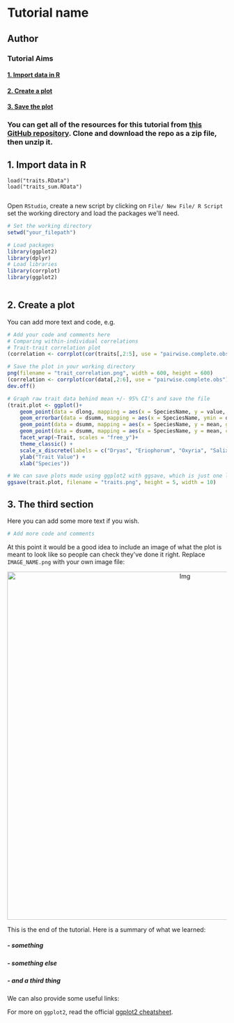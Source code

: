 # Tutorial name
## Author

### Tutorial Aims

#### <a href="#section1"> 1. Import data in R</a>

#### <a href="#section2"> 2. Create a plot</a>

#### <a href="#section3"> 3. Save the plot</a>

### You can get all of the resources for this tutorial from <a href="https://github.com/ourcodingclub/CC-EAB-tut-ideas" target="_blank">this GitHub repository</a>. Clone and download the repo as a zip file, then unzip it.

<a name="section1"></a>



## 1. Import data in R

```{r}
load("traits.RData")
load("traits_sum.RData")


```

Open `RStudio`, create a new script by clicking on `File/ New File/ R Script` set the working directory and load the packages we'll need.

```r
# Set the working directory
setwd("your_filepath")

# Load packages
library(ggplot2)
library(dplyr)
# Load libraries
library(corrplot)
library(ggplot2)



```

<a name="section2"></a>

## 2. Create a plot

You can add more text and code, e.g.

```r
# Add your code and comments here
# Comparing within-individual correlations
# Trait-trait correlation plot
(correlation <- corrplot(cor(traits[,2:5], use = "pairwise.complete.obs")))

# Save the plot in your working directory
png(filename = "trait_correlation.png", width = 600, height = 600)
(correlation <- corrplot(cor(data[,2:6], use = "pairwise.complete.obs")))
dev.off()

# Graph raw trait data behind mean +/- 95% CI's and save the file
(trait.plot <- ggplot()+
    geom_point(data = dlong, mapping = aes(x = SpeciesName, y = value, colour = Trait), alpha = 0.1) +
    geom_errorbar(data = dsumm, mapping = aes(x = SpeciesName, ymin = q2.5, ymax = q97.5, group = Trait), width = 0.3) +
    geom_point(data = dsumm, mapping = aes(x = SpeciesName, y = mean, group = Trait), size = 4, colour = "black") +
    geom_point(data = dsumm, mapping = aes(x = SpeciesName, y = mean, colour = Trait), size = 3) +
    facet_wrap(~Trait, scales = "free_y")+
    theme_classic() +
    scale_x_discrete(labels = c("Dryas", "Eriophorum", "Oxyria", "Salix")) +
    ylab("Trait Value") +
    xlab("Species"))

# We can save plots made using ggplot2 with ggsave, which is just one line of code
ggsave(trait.plot, filename = "traits.png", height = 5, width = 10)

```

<a name="section3"></a>

## 3. The third section

Here you can add some more text if you wish.

```r
# Add more code and comments
```

At this point it would be a good idea to include an image of what the plot is meant to look like so people can check they've done it right. Replace `IMAGE_NAME.png` with your own image file:

<center> <img src="{{ site.baseurl }}/IMAGE_NAME.png" alt="Img" style="width: 800px;"/> </center>

This is the end of the tutorial. Here is a summary of what we learned:

##### - something
##### - something else
##### - and a third thing

We can also provide some useful links:

For more on `ggplot2`, read the official <a href="https://www.rstudio.com/wp-content/uploads/2015/03/ggplot2-cheatsheet.pdf" target="_blank">ggplot2 cheatsheet</a>.

